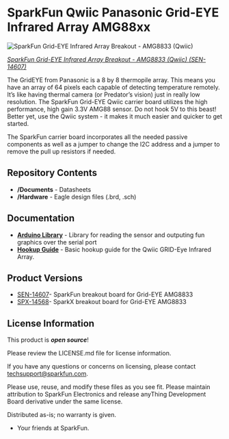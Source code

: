 SparkFun Qwiic Panasonic Grid-EYE Infrared Array AMG88xx
========================================

![SparkFun Grid-EYE Infrared Array Breakout - AMG8833 (Qwiic)](https://cdn.sparkfun.com//assets/parts/1/2/7/7/5/14607-SparkFun_GridEYE_Infrared_Array_-_AMG8833__Qwiic_-01.jpg)

[*SparkFun Grid-EYE Infrared Array Breakout - AMG8833 (Qwiic) (SEN-14607)*](https://www.sparkfun.com/products/14607)

The GridEYE from Panasonic is a 8 by 8 thermopile array. This means you have an array of 64 pixels each capable of detecting temperature remotely. It’s like having thermal camera (or Predator’s vision) just in really low resolution. The SparkFun Grid-EYE Qwiic carrier board utilizes the high performance, high gain 3.3V AMG88 sensor. Do not hook 5V to this beast! Better yet, use the Qwiic system - it makes it much easier and quicker to get started.

The SparkFun carrier board incorporates all the needed passive components as well as a jumper to change the I2C address and a jumper to remove the pull up resistors if needed.

Repository Contents
-------------------

* **/Documents** - Datasheets
* **/Hardware** - Eagle design files (.brd, .sch)

Documentation
--------------
* **[Arduino Library](https://github.com/sparkfun/SparkFun_GridEYE_Arduino_Library)** - Library for reading the sensor and outputing fun graphics over the serial port
* **[Hookup Guide](https://learn.sparkfun.com/tutorials/qwiic-grid-eye-infrared-array-amg88xx-hookup-guide)** - Basic hookup guide for the Qwiic GRID-Eye Infrared Array.

Product Versions
----------------
* [SEN-14607](https://www.sparkfun.com/products/14607)- SparkFun breakout board for Grid-EYE AMG8833
* [SPX-14568](https://www.sparkfun.com/products/14568)- SparkX breakout board for Grid-EYE AMG8833

License Information
-------------------

This product is _**open source**_! 

Please review the LICENSE.md file for license information. 

If you have any questions or concerns on licensing, please contact techsupport@sparkfun.com.

Please use, reuse, and modify these files as you see fit. Please maintain attribution to SparkFun Electronics and release anyThing Development Board derivative under the same license.

Distributed as-is; no warranty is given.

- Your friends at SparkFun.
